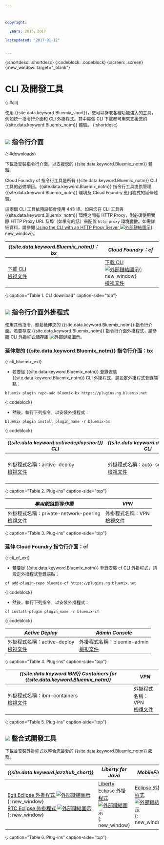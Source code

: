 ```yaml
---



copyright:

  years: 2015，2017

lastupdated: "2017-01-12"


---
```


{:shortdesc: .shortdesc}
{:codeblock: .codeblock}
{:screen: .screen}
{:new_window: target="_blank"}

# CLI 及開發工具
{: #cli}

使用 {{site.data.keyword.Bluemix_short}}，您可以存取各種功能強大的工具，例如統一指令行介面和 CLI 外掛程式。其中每個 CLI 下載都可用來支援您的 {{site.data.keyword.Bluemix_notm}} 體驗。
{:shortdesc}

## ![](./images/CLI.svg) 指令行介面
{: #downloads}

下載及安裝指令行介面，以支援您的 {{site.data.keyword.Bluemix_notm}} 體驗。

Cloud Foundry cf 指令行工具是所有 {{site.data.keyword.Bluemix_notm}} CLI 工具的必備項目。{{site.data.keyword.Bluemix_notm}} 指令行工具提供管理 {{site.data.keyword.Bluemix_notm}} 環境及 Cloud Foundry 應用程式的延伸體驗。

這兩個 CLI 工具依預設都會使用 443 埠。如果您在 CLI 工具與 {{site.data.keyword.Bluemix_notm}} 環境之間有 HTTP Proxy，則必須使用實際 HTTP Proxy URL 及埠（如果有的話）來配置 `http-proxy` 環境變數。如需詳細資料，請參閱 [Using the CLI with an HTTP Proxy Server ![外部鏈結圖示](../icons/launch-glyph.svg)](http://docs.cloudfoundry.org/cf-cli/http-proxy.html){: new_window}。


| *{{site.data.keyword.Bluemix_notm}}：bx* | *Cloud Foundry：cf* |
|---------------------|---------------|
| [下載 CLI](http://clis.ng.bluemix.net/)  <br> [檢視文件](/docs/cli/reference/bluemix_cli/index.html)|  [下載 CLI ![外部鏈結圖示](../icons/launch-glyph.svg)](https://github.com/cloudfoundry/cli/releases){: new_window}  <br> [檢視文件](/docs/cli/reference/cfcommands/index.html) |
{: caption="Table 1. CLI download" caption-side="top"}


## ![](./images/CLI_Plugin.svg) 指令行介面外掛程式

使用其他指令，輕鬆延伸您的 {{site.data.keyword.Bluemix_notm}} 指令行介面。若要存取 {{site.data.keyword.Bluemix_notm}} 指令行介面外掛程式，請參閱 [CLI 外掛程式儲存庫 ![外部鏈結圖示](../icons/launch-glyph.svg)](https://plugins.ng.bluemix.net/)。

### 延伸您的 {{site.data.keyword.Bluemix_notm}} 指令行介面：bx
{: cli_bluemix_ext}

* 若要從 {{site.data.keyword.Bluemix_notm}} 登錄安裝 {{site.data.keyword.Bluemix_notm}} CLI 外掛程式，請設定外掛程式登錄端點：


```
bluemix plugin repo-add bluemix-bx https://plugins.ng.bluemix.net
```
{: codeblock}

* 然後，執行下列指令，以安裝外掛程式：

```
bluemix plugin install plugin_name -r bluemix-bx
```
{: codeblock}


| *{{site.data.keyword.activedeployshort}} CLI* | *{{site.data.keyword.autoscaling}} CLI* | *IBM Containers*  |
|-----|-----|-----|
| 外掛程式名稱：active-deploy<br> [檢視文件](/docs/services/ActiveDeploy/cli.html#cli) | 外掛程式名稱：auto-scaling <br> [檢視文件](/docs/cli/plugins/auto-scaling/index.html) |  外掛程式名稱：IBM-Containers  <br> [檢視文件](/docs/cli/plugins/containers/index.html) |
{: caption="Table 2. Plug-ins" caption-side="top"}

|  *專用網路對等作業* | *VPN*  |
|-----|-----|
| 外掛程式名稱：private-network-peering  <br> [檢視文件](/docs/cli/plugins/pnp/index.html) |外掛程式名稱：VPN <br> [檢視文件](/docs/cli/plugins/bx_vpn/index.html) |
{: caption="Table 3. Plug-ins" caption-side="top"}


### 延伸 Cloud Foundry 指令行介面：cf
{: cli_cf_ext}

* 若要從 {{site.data.keyword.Bluemix_notm}} 登錄安裝 cf CLI 外掛程式，請設定外掛程式登錄端點：


```
cf add-plugin-repo bluemix-cf https://plugins.ng.bluemix.net
```
{: codeblock}

* 然後，執行下列指令，以安裝外掛程式：

```
cf install-plugin plugin_name -r bluemix-cf
```
{: codeblock}


| *Active Deploy* | *Admin Console* |
|-----------------|-----------------|
| 外掛程式名稱：active-deploy<br>  [檢視文件](/docs/services/ActiveDeploy/cli.html#cli) |  外掛程式名稱：bluemix-admin<br> [檢視文件](/docs/cli/plugins/bluemix_admin/index.html) |
{: caption="Table 4. Plug-ins" caption-side="top"}


| *{{site.data.keyword.IBM}} Containers for {{site.data.keyword.Bluemix_notm}}* | *VPN* |
|-----------------|-----------------|
| 外掛程式名稱：ibm-containers<br> [檢視文件](https://www.{DomainName}/docs/containers/container_cli_cfic.html#container_cli_cfic) | 外掛程式名稱：VPN <br> [檢視文件](/docs/cli/plugins/vpn/index.html) |
{: caption="Table 5. Plug-ins" caption-side="top"}


## ![](./images/Integrated_Dev_Tools.svg) 整合式開發工具

下載並安裝外掛程式以整合您最愛的 {{site.data.keyword.Bluemix_notm}} 服務。

| *{{site.data.keyword.jazzhub_short}}* | *Liberty for Java* | *MobileFirst* | *{{site.data.keyword.rules_short}}* | *Eclipse Tools for Bluemix* |
|-------------|----------|----------|----------|----------|
| [Egit Eclipse 外掛程式 ![外部鏈結圖示](../icons/launch-glyph.svg)](https://hub.jazz.net/docs/reference/gitclient/#eclipse_using_egit){: new_window} <br> [RTC Eclipse 外掛程式 ![外部鏈結圖示](../icons/launch-glyph.svg)](https://hub.jazz.net/docs/reference/gitclient/#eclipse_using_rtc){: new_window} | [Liberty Eclipse 外掛程式 ![外部鏈結圖示](../icons/launch-glyph.svg)](https://developer.ibm.com/wasdev/downloads/liberty-profile-using-eclipse/){: new_window} | [Eclipse 外掛程式 ![外部鏈結圖示](../icons/launch-glyph.svg)](https://marketplace.eclipse.org/content/ibm-mobilefirst-platform-studio){: new_window} | [Rules Designer Eclipse 外掛程式 ![外部鏈結圖示](../icons/launch-glyph.svg)](/docs/services/rules/index.html#rulov002) | [Bluemix Eclipse 外掛程式 ![外部鏈結圖示](../icons/launch-glyph.svg)](https://console.ng.bluemix.net/docs/manageapps/eclipsetools/eclipsetools.html){: new_window} |
{: caption="Table 6. Plug-ins" caption-side="top"}
